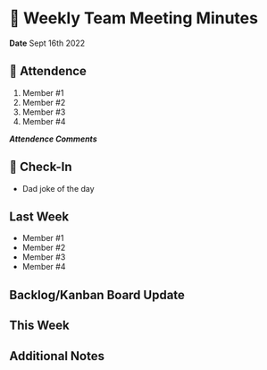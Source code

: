 # 🚀 Weekly Team Meeting Minutes

**Date** Sept 16th 2022

## 👋 Attendence

1. Member #1
2. Member #2
3. Member #3
4. Member #4

***Attendence Comments***

## 🧸 Check-In

- Dad joke of the day

## Last Week

- Member #1
- Member #2
- Member #3
- Member #4
  

## Backlog/Kanban Board Update


## This Week  


## Additional Notes